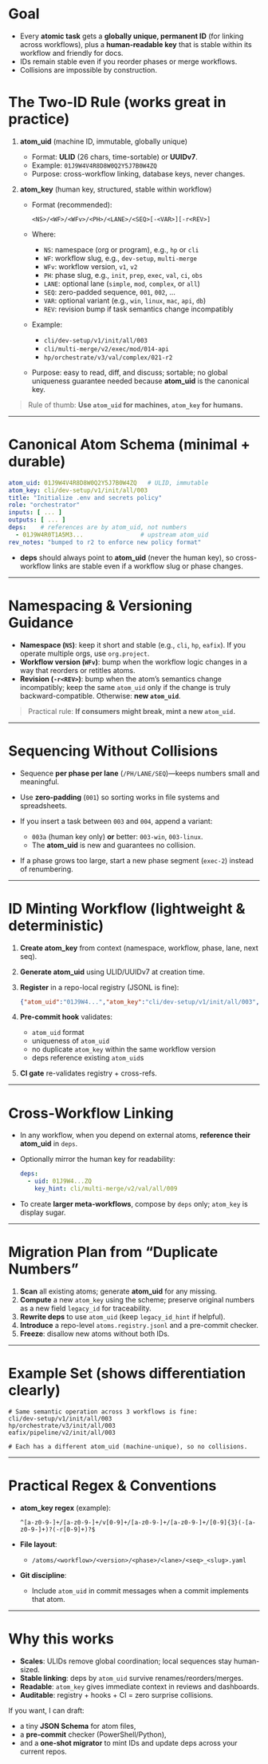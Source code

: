 # Goal

* Every **atomic task** gets a **globally unique, permanent ID** (for linking across workflows), plus a **human-readable key** that is stable within its workflow and friendly for docs.
* IDs remain stable even if you reorder phases or merge workflows.
* Collisions are impossible by construction.

# The Two-ID Rule (works great in practice)

1. **atom_uid** (machine ID, immutable, globally unique)

   * Format: **ULID** (26 chars, time-sortable) or **UUIDv7**.
   * Example: `01J9W4V4R8D8W0Q2Y5J7B0W4ZQ`
   * Purpose: cross-workflow linking, database keys, never changes.

2. **atom_key** (human key, structured, stable within workflow)

   * Format (recommended):

     ```
     <NS>/<WF>/<WFv>/<PH>/<LANE>/<SEQ>[-<VAR>][-r<REV>]
     ```
   * Where:

     * `NS`: namespace (org or program), e.g., `hp` or `cli`
     * `WF`: workflow slug, e.g., `dev-setup`, `multi-merge`
     * `WFv`: workflow version, `v1`, `v2`
     * `PH`: phase slug, e.g., `init`, `prep`, `exec`, `val`, `ci`, `obs`
     * `LANE`: optional lane (`simple`, `mod`, `complex`, or `all`)
     * `SEQ`: zero-padded sequence, `001`, `002`, …
     * `VAR`: optional variant (e.g., `win`, `linux`, `mac`, `api`, `db`)
     * `REV`: revision bump if task semantics change incompatibly
   * Example:

     * `cli/dev-setup/v1/init/all/003`
     * `cli/multi-merge/v2/exec/mod/014-api`
     * `hp/orchestrate/v3/val/complex/021-r2`
   * Purpose: easy to read, diff, and discuss; sortable; no global uniqueness guarantee needed because **atom_uid** is the canonical key.

> Rule of thumb: **Use `atom_uid` for machines, `atom_key` for humans.**

---

# Canonical Atom Schema (minimal + durable)

```yaml
atom_uid: 01J9W4V4R8D8W0Q2Y5J7B0W4ZQ   # ULID, immutable
atom_key: cli/dev-setup/v1/init/all/003
title: "Initialize .env and secrets policy"
role: "orchestrator"
inputs: [ ... ]
outputs: [ ... ]
deps:    # references are by atom_uid, not numbers
  - 01J9W4R0T1A5M3...                # upstream atom_uid
rev_notes: "bumped to r2 to enforce new policy format"
```

* **deps** should always point to **atom_uid** (never the human key), so cross-workflow links are stable even if a workflow slug or phase changes.

---

# Namespacing & Versioning Guidance

* **Namespace (`NS`)**: keep it short and stable (e.g., `cli`, `hp`, `eafix`). If you operate multiple orgs, use `org.project`.
* **Workflow version (`WFv`)**: bump when the workflow logic changes in a way that reorders or retitles atoms.
* **Revision (`-r<REV>`)**: bump when the atom’s semantics change incompatibly; keep the same `atom_uid` only if the change is truly backward-compatible. Otherwise: **new `atom_uid`**.

> Practical rule: **If consumers might break, mint a new `atom_uid`.**

---

# Sequencing Without Collisions

* Sequence **per phase per lane** (`/PH/LANE/SEQ`)—keeps numbers small and meaningful.
* Use **zero-padding** (`001`) so sorting works in file systems and spreadsheets.
* If you insert a task between `003` and `004`, append a variant:

  * `003a` (human key only) **or** better: `003-win`, `003-linux`.
  * The **atom_uid** is new and guarantees no collision.
* If a phase grows too large, start a new phase segment (`exec-2`) instead of renumbering.

---

# ID Minting Workflow (lightweight & deterministic)

1. **Create atom_key** from context (namespace, workflow, phase, lane, next seq).
2. **Generate atom_uid** using ULID/UUIDv7 at creation time.
3. **Register** in a repo-local registry (JSONL is fine):

   ```json
   {"atom_uid":"01J9W4...","atom_key":"cli/dev-setup/v1/init/all/003","title":"Initialize .env"}
   ```
4. **Pre-commit hook** validates:

   * `atom_uid` format
   * uniqueness of `atom_uid`
   * no duplicate `atom_key` within the same workflow version
   * deps reference existing `atom_uid`s
5. **CI gate** re-validates registry + cross-refs.

---

# Cross-Workflow Linking

* In any workflow, when you depend on external atoms, **reference their atom_uid** in `deps`.
* Optionally mirror the human key for readability:

  ```yaml
  deps:
    - uid: 01J9W4...ZQ
      key_hint: cli/multi-merge/v2/val/all/009
  ```
* To create **larger meta-workflows**, compose by `deps` only; `atom_key` is display sugar.

---

# Migration Plan from “Duplicate Numbers”

1. **Scan** all existing atoms; generate **atom_uid** for any missing.
2. **Compute** a new `atom_key` using the scheme; preserve original numbers as a new field `legacy_id` for traceability.
3. **Rewrite deps** to use `atom_uid` (keep `legacy_id_hint` if helpful).
4. **Introduce** a repo-level `atoms.registry.jsonl` and a pre-commit checker.
5. **Freeze**: disallow new atoms without both IDs.

---

# Example Set (shows differentiation clearly)

```
# Same semantic operation across 3 workflows is fine:
cli/dev-setup/v1/init/all/003
hp/orchestrate/v3/init/all/003
eafix/pipeline/v2/init/all/003

# Each has a different atom_uid (machine-unique), so no collisions.
```

---

# Practical Regex & Conventions

* **atom_key regex** (example):

  ```
  ^[a-z0-9-]+/[a-z0-9-]+/v[0-9]+/[a-z0-9-]+/[a-z0-9-]+/[0-9]{3}(-[a-z0-9-]+)?(-r[0-9]+)?$
  ```
* **File layout**:

  * `/atoms/<workflow>/<version>/<phase>/<lane>/<seq>_<slug>.yaml`
* **Git discipline**:

  * Include `atom_uid` in commit messages when a commit implements that atom.

---

# Why this works

* **Scales**: ULIDs remove global coordination; local sequences stay human-sized.
* **Stable linking**: deps by `atom_uid` survive renames/reorders/merges.
* **Readable**: `atom_key` gives immediate context in reviews and dashboards.
* **Auditable**: registry + hooks + CI = zero surprise collisions.

If you want, I can draft:

* a tiny **JSON Schema** for atom files,
* a **pre-commit** checker (PowerShell/Python),
* and a **one-shot migrator** to mint IDs and update deps across your current repos.

